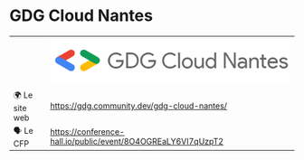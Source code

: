 # GDG Cloud Nantes

|                |                                                              |
| -------------- | ------------------------------------------------------------ |
|                | ![logo](logo.png)                                            |
| 🌍 Le site web | https://gdg.community.dev/gdg-cloud-nantes/                  |
| 🗣 Le CFP       | https://conference-hall.io/public/event/8O4OGREaLY6VI7qUzpT2 |
